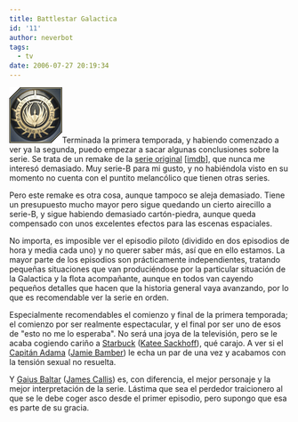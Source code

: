 ```yaml
---
title: Battlestar Galactica
id: '11'
author: neverbot
tags:
  - tv
date: 2006-07-27 20:19:34
---
```


[![Battlestar Galactica 2003](./battlestar-galactica/galactica.gif "Battlestar Galactica 2003")](http://pics.livejournal.com/alryssa/pic/00006gyg/g1)Terminada la primera temporada, y habiendo comenzado a ver ya la segunda, puedo empezar a sacar algunas conclusiones sobre la serie. Se trata de un remake de la [serie original](http://www.battlestarwiki.org/wiki/Portal:Battlestar_Galactica_%28TOS%29) \[[imdb](http://www.imdb.com/title/tt0076984/)\], que nunca me interesó demasiado. Muy serie-B para mi gusto, y no habiéndola visto en su momento no cuenta con el puntito melancólico que tienen otras series.

Pero este remake es otra cosa, aunque tampoco se aleja demasiado. Tiene un presupuesto mucho mayor pero sigue quedando un cierto airecillo a serie-B, y sigue habiendo demasiado cartón-piedra, aunque queda compensado con unos excelentes efectos para las escenas espaciales.

No importa, es imposible ver el episodio piloto (dividido en dos episodios de hora y media cada uno) y no querer saber más, así que en ello estamos. La mayor parte de los episodios son prácticamente independientes, tratando pequeñas situaciones que van produciéndose por la particular situación de la Galactica y la flota acompañante, aunque en todos van cayendo pequeños detalles que hacen que la historia general vaya avanzando, por lo que es recomendable ver la serie en orden.

Especialmente recomendables el comienzo y final de la primera temporada; el comienzo por ser realmente espectacular, y el final por ser uno de esos de "esto no me lo esperaba". No será una joya de la televisión, pero se le acaba cogiendo cariño a [Starbuck](http://www.battlestarwiki.org/wiki/Kara_Thrace) ([Katee Sackhoff](http://us.imdb.com/name/nm0755267/)), qué carajo. A ver si el [Capitán Adama](http://www.battlestarwiki.org/wiki/Lee_Adama) ([Jamie Bamber](http://us.imdb.com/name/nm0051397/)) le echa un par de una vez y acabamos con la tensión sexual no resuelta.

Y [Gaius Baltar](http://www.battlestarwiki.org/wiki/Gaius_Baltar) ([James Callis](http://us.imdb.com/name/nm0130536/)) es, con diferencia, el mejor personaje y la mejor interpretación de la serie. Lástima que sea el perdedor traicionero al que se le debe coger asco desde el primer episodio, pero supongo que esa es parte de su gracia.